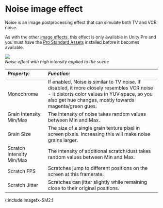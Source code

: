 Noise image effect
==================


<span class=keyword>Noise</span> is an image postprocessing effect that can simulate both TV and VCR noise.

As with the other [image effects](comp-ImageEffects.html), this effect is only available in Unity Pro and you must have the [Pro Standard Assets](HOWTO-InstallStandardAssets.html) installed before it becomes available.

![](http://docwiki.hq.unity3d.com/uploads/Main/FxNoise.png)  
_Noise effect with high intensity applied to the scene_


|**_Property:_** |**_Function:_** |
|:---|:---|
|<span class=component>Monochrome</span> |If enabled, Noise is similar to TV noise. If disabled, it more closely resembles VCR noise - it distorts color values in YUV space, so you also get hue changes, mostly towards magenta/green gues. |
|<span class=component>Grain Intensity Min/Max</span> |The intensity of noise takes random values between <span class=component>Min</span> and <span class=component>Max</span>. |
|<span class=component>Grain Size</span> |The size of a single grain texture pixel in screen pixels. Increasing this will make noise grains larger. |
|<span class=component>Scratch Intensity Min/Max</span> |The intensity of additional scratch/dust takes random values between <span class=component>Min</span> and <span class=component>Max</span>. |
|<span class=component>Scratch FPS</span> |Scratches jump to different positions on the screen at this framerate. |
|<span class=component>Scratch Jitter</span> |Scratches can jitter slightly while remaining close to their original positions. |

(:include imagefx-SM2:)


